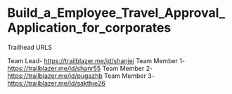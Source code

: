 # Build_a_Employee_Travel_Approval_Application_for_corporates

Trailhead URLS

Team Lead- https://trailblazer.me/id/shanjei
Team Member 1- https://trailblazer.me/id/shanr55
Team Member 2- https://trailblazer.me/id/pugazhb
Team Member 3- https://trailblazer.me/id/sakthie26
